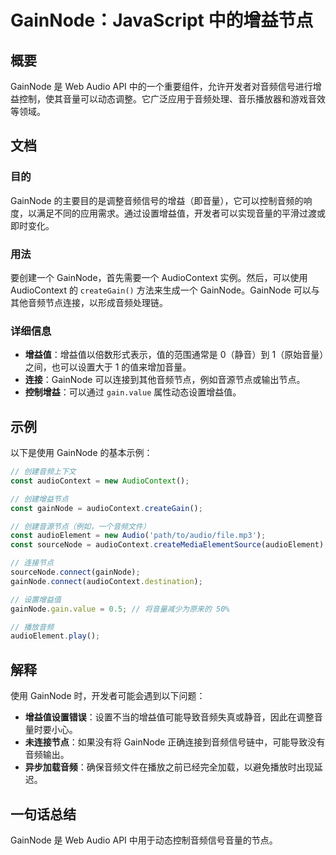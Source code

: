 <!--
Meta Description: # GainNode：JavaScript 中的增益节点 ## 概要 GainNode 是 Web Audio API 中的一个重要组件，允许开发者对音频信号进行增益控制，使其音量可以动态调整。它广泛应用于音频处理、音乐播放器和游戏音效等领域。 ## 文档 ### 目的 GainNode 的主要目的...
Meta Keywords: gainnode, audiocontext, audio, const, audioelement
-->

# GainNode：JavaScript 中的增益节点

## 概要
GainNode 是 Web Audio API 中的一个重要组件，允许开发者对音频信号进行增益控制，使其音量可以动态调整。它广泛应用于音频处理、音乐播放器和游戏音效等领域。

## 文档
### 目的
GainNode 的主要目的是调整音频信号的增益（即音量），它可以控制音频的响度，以满足不同的应用需求。通过设置增益值，开发者可以实现音量的平滑过渡或即时变化。

### 用法
要创建一个 GainNode，首先需要一个 AudioContext 实例。然后，可以使用 AudioContext 的 `createGain()` 方法来生成一个 GainNode。GainNode 可以与其他音频节点连接，以形成音频处理链。

### 详细信息
- **增益值**：增益值以倍数形式表示，值的范围通常是 0（静音）到 1（原始音量）之间，也可以设置大于 1 的值来增加音量。
- **连接**：GainNode 可以连接到其他音频节点，例如音源节点或输出节点。
- **控制增益**：可以通过 `gain.value` 属性动态设置增益值。

## 示例
以下是使用 GainNode 的基本示例：

```javascript
// 创建音频上下文
const audioContext = new AudioContext();

// 创建增益节点
const gainNode = audioContext.createGain();

// 创建音源节点（例如，一个音频文件）
const audioElement = new Audio('path/to/audio/file.mp3');
const sourceNode = audioContext.createMediaElementSource(audioElement);

// 连接节点
sourceNode.connect(gainNode);
gainNode.connect(audioContext.destination);

// 设置增益值
gainNode.gain.value = 0.5; // 将音量减少为原来的 50%

// 播放音频
audioElement.play();
```

## 解释
使用 GainNode 时，开发者可能会遇到以下问题：
- **增益值设置错误**：设置不当的增益值可能导致音频失真或静音，因此在调整音量时要小心。
- **未连接节点**：如果没有将 GainNode 正确连接到音频信号链中，可能导致没有音频输出。
- **异步加载音频**：确保音频文件在播放之前已经完全加载，以避免播放时出现延迟。

## 一句话总结
GainNode 是 Web Audio API 中用于动态控制音频信号音量的节点。